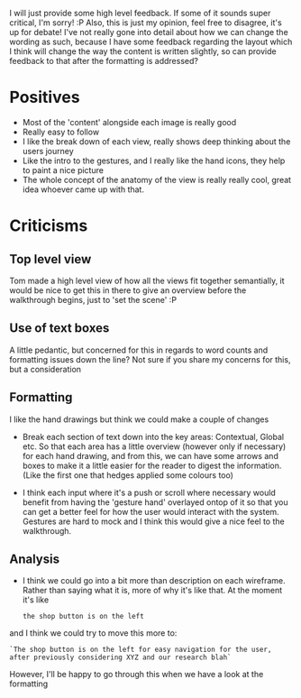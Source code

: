 I will just provide some high level feedback. If some of it sounds super critical, I'm sorry! :P Also, this is just my opinion, feel free to disagree, it's up for debate! I've not really gone into detail about how we can change the wording as such, because I have some feedback regarding the layout which I think will change the way the content is written slightly, so can provide feedback to that after the formatting is addressed?

# Positives
- Most of the 'content' alongside each image is really good
- Really easy to follow
- I like the break down of each view, really shows deep thinking about the users journey
- Like the intro to the gestures, and I really like the hand icons, they help to paint a nice picture
- The whole concept of the anatomy of the view is really really cool, great idea whoever came up with that. 

# Criticisms

## Top level view
Tom made a high level view of how all the views fit together semantially, it would be nice to get this in there to give an overview before the walkthrough begins, just to 'set the scene' :P 

## Use of text boxes
A little pedantic, but concerned for this in regards to word counts and formatting issues down the line? Not sure if you share my concerns for this, but a consideration

## Formatting
I like the hand drawings but think we could make a couple of changes
 
- Break each section of text down into the key areas: Contextual, Global etc. So that each area has a little overview (however only if necessary) for each hand drawing, and from this, we can have some arrows and boxes to make it a little easier for the reader to digest the information. (Like the first one that hedges applied some colours too)

- I think each input where it's a push or scroll where necessary would benefit from having the 'gesture hand' overlayed ontop of it so that you can get a better feel for how the user would interact with the system. Gestures are hard to mock and I think this would give a nice feel to the walkthrough. 

## Analysis
- I think we could go into a bit more than description on each wireframe. Rather than saying what it is, more of why it's like that. At the moment it's  like 
    
    `the shop button is on the left` 

and I think we could try to move this more to:

    `The shop button is on the left for easy navigation for the user, after previously considering XYZ and our research blah`

However, I'll be happy to go through this when we have a look at the formatting
